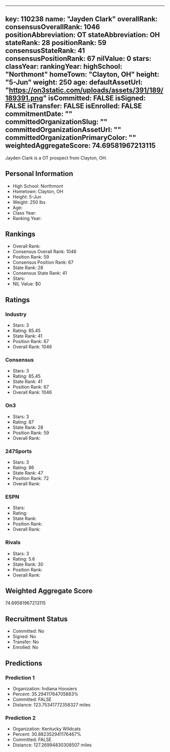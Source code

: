 ---
  key: 110238
  name: "Jayden Clark"
  overallRank: 
  consensusOverallRank: 1046
  positionAbbreviation: OT
  stateAbbreviation: OH
  stateRank: 28
  positionRank: 59
  consensusStateRank: 41
  consensusPositionRank: 67
  nilValue: 0
  stars: 
  classYear: 
  rankingYear: 
  highSchool: "Northmont"
  homeTown: "Clayton, OH"
  height: "5-Jun"
  weight: 250
  age: 
  defaultAssetUrl: "https://on3static.com/uploads/assets/391/189/189391.png"
  isCommitted: FALSE
  isSigned: FALSE
  isTransfer: FALSE
  isEnrolled: FALSE
  commitmentDate: ""
  committedOrganizationSlug: ""
  committedOrganizationAssetUrl: ""
  committedOrganizationPrimaryColor: ""
  weightedAggregateScore: 74.69581967213115
  ---
  
  Jayden Clark is a OT prospect from Clayton, OH.
  
  ## Personal Information
  - High School: Northmont
  - Hometown: Clayton, OH
  - Height: 5-Jun
  - Weight: 250 lbs
  - Age: 
  - Class Year: 
  - Ranking Year: 
  
  ## Rankings
  - Overall Rank: 
  - Consensus Overall Rank: 1046
  - Position Rank: 59
  - Consensus Position Rank: 67
  - State Rank: 28
  - Consensus State Rank: 41
  - Stars: 
  - NIL Value: $0
  
  ## Ratings
  
  ### Industry
  - Stars: 3
  - Rating: 85.45
  - State Rank: 41
  - Position Rank: 67
  - Overall Rank: 1046
  
  ### Consensus
  - Stars: 3
  - Rating: 85.45
  - State Rank: 41
  - Position Rank: 67
  - Overall Rank: 1046
  
  ### On3
  - Stars: 3
  - Rating: 87
  - State Rank: 28
  - Position Rank: 59
  - Overall Rank: 
  
  ### 247Sports
  - Stars: 3
  - Rating: 86
  - State Rank: 47
  - Position Rank: 72
  - Overall Rank: 
  
  ### ESPN
  - Stars: 
  - Rating: 
  - State Rank: 
  - Position Rank: 
  - Overall Rank: 
  
  ### Rivals
  - Stars: 3
  - Rating: 5.6
  - State Rank: 30
  - Position Rank: 
  - Overall Rank: 
  
  ## Weighted Aggregate Score
  74.69581967213115
  
  ## Recruitment Status
  - Committed: No
  - Signed: No
  - Transfer: No
  - Enrolled: No
  
  
  
  ## Predictions
  
  ### Prediction 1
  - Organization: Indiana Hoosiers
  - Percent: 35.29411764705883%
  - Committed: FALSE
  - Distance: 123.75341772358327 miles
  
  ### Prediction 2
  - Organization: Kentucky Wildcats
  - Percent: 30.882352941176467%
  - Committed: FALSE
  - Distance: 127.26994830308507 miles
  